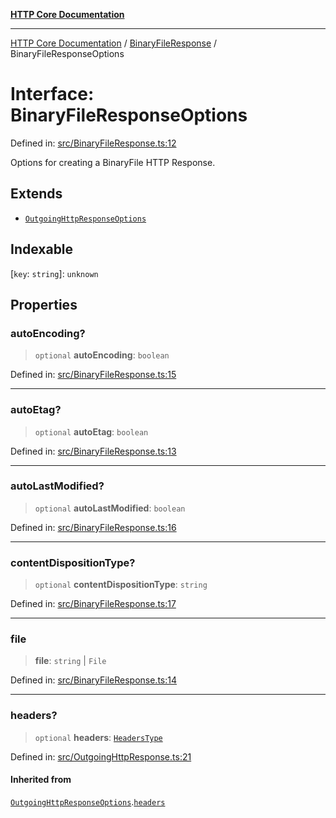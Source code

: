 [**HTTP Core Documentation**](../../README.md)

***

[HTTP Core Documentation](../../README.md) / [BinaryFileResponse](../README.md) / BinaryFileResponseOptions

# Interface: BinaryFileResponseOptions

Defined in: [src/BinaryFileResponse.ts:12](https://github.com/stonemjs/http-core/blob/f8360abdd8e841f59cefcfadd322bcf66d52c95b/src/BinaryFileResponse.ts#L12)

Options for creating a BinaryFile HTTP Response.

## Extends

- [`OutgoingHttpResponseOptions`](../../OutgoingHttpResponse/interfaces/OutgoingHttpResponseOptions.md)

## Indexable

\[`key`: `string`\]: `unknown`

## Properties

### autoEncoding?

> `optional` **autoEncoding**: `boolean`

Defined in: [src/BinaryFileResponse.ts:15](https://github.com/stonemjs/http-core/blob/f8360abdd8e841f59cefcfadd322bcf66d52c95b/src/BinaryFileResponse.ts#L15)

***

### autoEtag?

> `optional` **autoEtag**: `boolean`

Defined in: [src/BinaryFileResponse.ts:13](https://github.com/stonemjs/http-core/blob/f8360abdd8e841f59cefcfadd322bcf66d52c95b/src/BinaryFileResponse.ts#L13)

***

### autoLastModified?

> `optional` **autoLastModified**: `boolean`

Defined in: [src/BinaryFileResponse.ts:16](https://github.com/stonemjs/http-core/blob/f8360abdd8e841f59cefcfadd322bcf66d52c95b/src/BinaryFileResponse.ts#L16)

***

### contentDispositionType?

> `optional` **contentDispositionType**: `string`

Defined in: [src/BinaryFileResponse.ts:17](https://github.com/stonemjs/http-core/blob/f8360abdd8e841f59cefcfadd322bcf66d52c95b/src/BinaryFileResponse.ts#L17)

***

### file

> **file**: `string` \| `File`

Defined in: [src/BinaryFileResponse.ts:14](https://github.com/stonemjs/http-core/blob/f8360abdd8e841f59cefcfadd322bcf66d52c95b/src/BinaryFileResponse.ts#L14)

***

### headers?

> `optional` **headers**: [`HeadersType`](../../declarations/type-aliases/HeadersType.md)

Defined in: [src/OutgoingHttpResponse.ts:21](https://github.com/stonemjs/http-core/blob/f8360abdd8e841f59cefcfadd322bcf66d52c95b/src/OutgoingHttpResponse.ts#L21)

#### Inherited from

[`OutgoingHttpResponseOptions`](../../OutgoingHttpResponse/interfaces/OutgoingHttpResponseOptions.md).[`headers`](../../OutgoingHttpResponse/interfaces/OutgoingHttpResponseOptions.md#headers)
